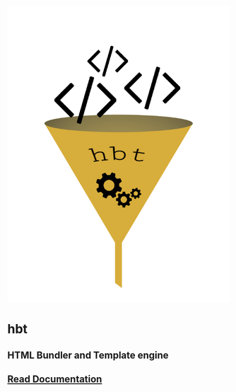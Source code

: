 ![hbt logo](assets/logo.png)
# hbt
## HTML Bundler and Template engine

## [Read Documentation](https://hbt-doc.netlify.app/)
